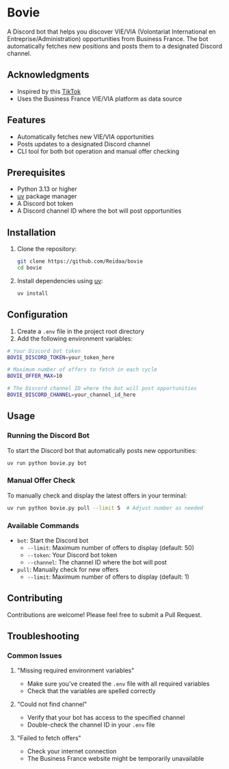 # Bovie

A Discord bot that helps you discover VIE/VIA (Volontariat International en Entreprise/Administration) opportunities from Business France. The bot automatically fetches new positions and posts them to a designated Discord channel.

## Acknowledgments

- Inspired by this [TikTok](https://www.tiktok.com/@ingesclave/video/7431604779899456801)
- Uses the Business France VIE/VIA platform as data source

## Features

- Automatically fetches new VIE/VIA opportunities
- Posts updates to a designated Discord channel
- CLI tool for both bot operation and manual offer checking
<!-- - Customizable polling interval (default: 30 minutes) -->
<!-- - Beautiful Discord embeds for each job posting -->

## Prerequisites

- Python 3.13 or higher
- [uv](https://github.com/astral-sh/uv) package manager
- A Discord bot token
- A Discord channel ID where the bot will post opportunities

## Installation

1. Clone the repository:

    ```bash
    git clone https://github.com/Reidaa/bovie
    cd bovie
    ```

2. Install dependencies using [uv](https://github.com/astral-sh/uv):

    ```bash
    uv install
    ```

## Configuration

1. Create a `.env` file in the project root directory
2. Add the following environment variables:

```sh
# Your Discord bot token
BOVIE_DISCORD_TOKEN=your_token_here

# Maximum number of offers to fetch in each cycle
BOVIE_OFFER_MAX=10

# The Discord channel ID where the bot will post opportunities
BOVIE_DISCORD_CHANNEL=your_channel_id_here
```

## Usage

### Running the Discord Bot

To start the Discord bot that automatically posts new opportunities:

```bash
uv run python bovie.py bot
```

### Manual Offer Check

To manually check and display the latest offers in your terminal:

```bash
uv run python bovie.py pull --limit 5  # Adjust number as needed
```

### Available Commands

- `bot`: Start the Discord bot
  - `--limit`: Maximum number of offers to display (default: 50)
  - `--token`: Your Discord bot token
  - `--channel`: The channel ID where the bot will post
- `pull`: Manually check for new offers
  - `--limit`: Maximum number of offers to display (default: 1)

## Contributing

Contributions are welcome! Please feel free to submit a Pull Request.

## Troubleshooting

### Common Issues

1. "Missing required environment variables"
   - Make sure you've created the `.env` file with all required variables
   - Check that the variables are spelled correctly

2. "Could not find channel"
   - Verify that your bot has access to the specified channel
   - Double-check the channel ID in your `.env` file

3. "Failed to fetch offers"
   - Check your internet connection
   - The Business France website might be temporarily unavailable
